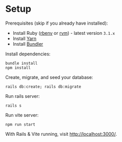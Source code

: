 # Setup

Prerequisites (skip if you already have installed):
- Install Ruby ([rbenv](https://github.com/rbenv/rbenv) or [rvm](https://rvm.io/)) - latest version `3.1.x`
- Install [Yarn](https://classic.yarnpkg.com/lang/en/docs/install/#mac-stable)
- Install [Bundler](https://bundler.io/)

Install dependencies:

```
bundle install
npm install
```

Create, migrate, and seed your database:

```
rails db:create; rails db:migrate
```

Run rails server:

```
rails s
```

Run vite server:

```
npm run start
```

With Rails & Vite running, visit [http://localhost:3000/](http://localhost:3000/).


